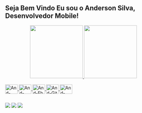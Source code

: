 ## Seja Bem Vindo Eu sou o Anderson Silva, Desenvolvedor Mobile!
<div align="center">
  <a href="https://github.com/Andersons1lva">
  <img height="170em" src="https://github-readme-stats.vercel.app/api?username=andersons1lva&show_icons=true&theme=dracula&include_all_commits=true&count_private=true"/>
  <img height="170em" src="https://github-readme-stats.vercel.app/api/top-langs/?username=andersons1lva&layout=compact&langs_count=7&theme=dracula"/>
</div>
<div style="display: inline_block"><br>
  <img align="center" alt="And-kotlin" height="30" width="40" src="https://cdn.jsdelivr.net/gh/devicons/devicon/icons/kotlin/kotlin-original.svg">
  <img align="center" alt="And-Java" height="30" width="40" src="https://cdn.jsdelivr.net/gh/devicons/devicon/icons/java/java-original.svg">
  <img align="center" alt="And-Fb" height="30" width="40" src="https://cdn.jsdelivr.net/gh/devicons/devicon/icons/firebase/firebase-plain-wordmark.svg">
  <img align="center" alt="And-Git" height="30" width="40" src="https://cdn.jsdelivr.net/gh/devicons/devicon/icons/git/git-original.svg">
  <img align="center" alt="And-AndroidS" height="30" width="40" src="https://cdn.jsdelivr.net/gh/devicons/devicon/icons/androidstudio/androidstudio-original.svg">  
  
</div>
  
  ##
 
<div>   
  <a href="https://instagram.com/andersons1lvs" target="_blank"><img src="https://img.shields.io/badge/-Instagram-%23E4405F?style=for-the-badge&logo=instagram&logoColor=white" target="_blank"></a>  
  <a href = "mailto:andersons1lva@yahoo.com.br"><img src="https://img.shields.io/badge/-Yahoo-%23333?style=for-the-badge&logo=yahoo&logoColor=white%22%20target=%22_blank"></a>
  <a href="https://www.linkedin.com/in/anderson-silva-472276113" target="_blank"><img src="https://img.shields.io/badge/-LinkedIn-%230077B5?style=for-the-badge&logo=linkedin&logoColor=white" target="_blank"></a>   
 
</div>
